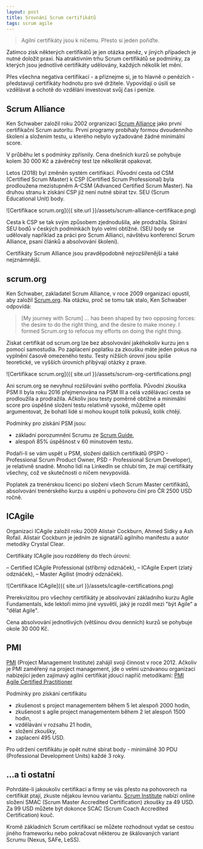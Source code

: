 ```yaml
---
layout: post
title: Srovnání Scrum certifikátů
tags: scrum agile
---
```


> Agilní certifikáty jsou k ničemu. Přesto si jeden pořiďte.

Zatímco zisk některých certifikátů je jen otázka peněz, v jiných případech
je nutné doložit praxi. Na atraktivním trhu Scrum certifikátů
se podmínky, za kterých jsou jednotlivé certifikáty udělovány, každých několik let mění.

Přes všechna negativa certifikací - a přiznejme si, je to hlavně o penězích - představují
certifikáty hodnotu pro své držitele. Vypovídají o úsilí se vzdělávat
a ochotě do vzdělání investovat svůj čas i peníze.

## Scrum Alliance

Ken Schwaber založil roku 2002 orgranizaci [Scrum Alliance](https://www.scrumalliance.org/)
jako první certifikační Scrum autoritu. První programy probíhaly formou dvoudenního
školení a složením testu, u kterého nebylo vyžadováné žádné minimální score.

V průběhu let s podmínky zpřísnily. Cena dnešních kurzů se pohybuje kolem 30 000 Kč
a závěrečný test lze několikrát opakovat.

Letos (2018) byl změněn systém certifikací. Původní cesta od CSM (Certified Scrum Master)
k CSP (Certified Scrum Professional) byla prodloužena mezistupněm A-CSM (Advanced Certified
Scrum Master). Na druhou stranu k získání CSP již není nutné sbírat tzv. SEU (Scrum Educational Unit) body.

![Certifikace scrum.org]({{ site.url }}/assets/scrum-alliance-certifikace.png)

Cesta k CSP se tak svým způsobem zjednodušila, ale prodražila. Sbírání SEU bodů v
českých podmínkách bylo velmi obtížné. (SEU body se udělovaly například za práci pro Scrum Allianci,
návštěvu konferencí Scrum Alliance, psaní článků a absolvování školení).

Certifikáty Scrum Alliance jsou pravděpodobně nejrozšířenější a také nejznámnější.

## scrum.org

Ken Schwaber, zakladatel Scrum Alliance, v roce 2009 organizaci opustil, aby založil
[Scrum.org](https://www.scrum.org/). Na otázku, proč se tomu tak stalo, Ken Schwaber odpovídá:

> [My journey with Scrum] ... has been shaped by two opposing forces: the desire to do the right thing,
> and the desire to make money. I formed Scrum.org to refocus my efforts on doing the right thing. 

Získat certifikát od scrum.org lze bez absolvování jakéhokoliv kurzu jen s pomocí samostudia.
Po zaplacení poplatku za zkoušku máte jeden pokus na vyplnění časově omezeného testu.
Testy nižších úrovní jsou spíše teoretické, ve vyšších úrovních přibývají otázky z praxe.

![Certifikace scrum.org]({{ site.url }}/assets/scrum-org-certifications.png)

Ani scrum.org se nevyhnul rozšiřování svého portfolia. Původní zkouška PSM II
byla roku 2016 přejmenována na PSM III a celá vzdělávací cesta se prodloužila
a prodražila. Ačkoliv jsou testy poměrně obtížné a minimální score pro úspěšné složení
testu relativně vysoké, můžeme opět argumentovat, že bohatí lidé si mohou koupit tolik pokusů,
kolik chtějí.

Podmínky pro získání PSM jsou:

- základní porozumnění Scrumu ze [Scrum Guide](http://www.scrumguides.org/index.html),
- alespoň 85% úspěšnost v 60 minutovém testu.

Podaří-li se vám uspět u PSM, složení dalších certifikátů (PSPO - Professional
Scrum Product Owner, PSD - Professional Scrum Developer), je relativně snadné.
Mnoho lidí na LinkedIn se chlubí tím, že mají certifikáty všechny, což ve skutečnosti
o ničem nevypovídá.

Poplatek za trenérskou licenci po složení všech Scrum Master certifikátů, absolvování trenérského kurzu
a uspění u pohovoru činí pro ČR 2500 USD ročně.

## ICAgile

Organizaci ICAgile založil roku 2009 Alistair Cockburn, Ahmed Sidky a Ash Rofail.
Alistair Cockburn je jedním ze signatářů agilního manifestu a autor metodiky Crystal Clear.

Certifikáty ICAgile jsou rozděleny do třech úrovní:

– Certified ICAgile Professional (stříbrný odznáček),
– ICAgile Expert (zlatý odznáček),
– Master Agilist (modrý odznáček).

![Certifikace ICAgile]({{ site.url }}/assets/icagile-certifications.png)

Prerekvizitou pro všechny certifikáty je absolvování základního kurzu Agile Fundamentals,
kde lektoři mimo jiné vysvětlí, jaký je rozdíl mezi "být Agile" a "dělat Agile".

Cena absolvování jednotlivých (většinou dvou denních) kurzů se pohybuje okole 30 000 Kč.

## PMI

[PMI](https://www.pmi.org) (Project Management Institute) zahájil svoji činnost v roce 2012.
Ačkoliv je PMI zaměřený na project management, jde o velmi uznávanou organizaci
nabízející jeden zajímavý agilní certifikát jdoucí napříč metodikami:
[PMI Agile Certified Practitioner](https://www.pmi.org/certifications/types/agile-acp)

Podmínky pro získání certifikátu

- zkušenost s project managementem během 5 let alespoň 2000 hodin,
- zkušenost s agile project managementem během 2 let alespoň 1500 hodin,
- vzdělávání v rozsahu 21 hodin,
- složení zkoušky,
- zaplacení 495 USD.

Pro udržení certifikátu je opět nutné sbírat body - minimálně 30 PDU
(Professional Development Units) každé 3 roky.

## ...a ti ostatní

Pohrdáte-li jakoukoliv certifikací a firmy se vás přesto na pohovorech na certifikát
ptají, zkuste nějakou levnou variantu. [Scrum Institute](https://www.scrum-institute.org/) nabízí online
složení SMAC (Scrum Master Accredited Certification) zkoušky za 49 USD.
Za 99 USD můžete být dokonce SCAC (Scrum Coach Accredited Certification) kouč.

Kromě základních Scrum certifikací se můžete rozhodnout vydat se cestou jiného
frameworku nebo pokračovat některou ze škálovaných variant Scrumu (Nexus, SAFe, LeSS).
